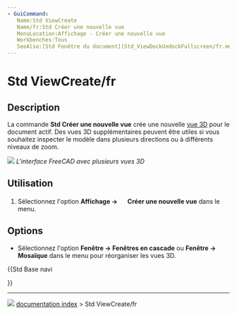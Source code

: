 ```yaml
---
- GuiCommand:
   Name:Std ViewCreate
   Name/fr:Std Créer une nouvelle vue
   MenuLocation:Affichage - Créer une nouvelle vue‏‎
   Workbenches:Tous
   SeeAlso:[Std Fenêtre du document](Std_ViewDockUndockFullscreen/fr.md), [Std Plein écran](Std_ViewFullscreen/fr.md)
---
```


# Std ViewCreate/fr

## Description

La commande **Std Créer une nouvelle vue‏‎** crée une nouvelle [vue 3D](3D_view/fr.md) pour le document actif. Des vues 3D supplémentaires peuvent être utiles si vous souhaitez inspecter le modèle dans plusieurs directions ou à différents niveaux de zoom.

![](images/ViewCreate1.png ) 
*L'interface FreeCAD avec plusieurs vues 3D*

## Utilisation

1.  Sélectionnez l\'option **Affichage → <img src="images/Std_ViewCreate.svg" width=16px> Créer une nouvelle vue‏‎** dans le menu.

## Options

-   Sélectionnez l\'option **Fenêtre → Fenêtres en cascade** ou **Fenêtre → Mosaïque** dans le menu pour réorganiser les vues 3D.





{{Std Base navi

}}



---
![](images/Button_right.svg) [documentation index](../README.md) > Std ViewCreate/fr
